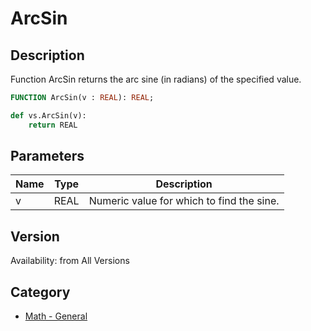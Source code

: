 # ArcSin

## Description
Function ArcSin returns the arc sine (in radians) of the specified value.

```pascal
FUNCTION ArcSin(v : REAL): REAL;
```

```python
def vs.ArcSin(v):
    return REAL
```

## Parameters
|Name|Type|Description|
|---|---|---|
|v|REAL|Numeric value for which to find the sine.|

## Version
Availability: from All Versions

## Category
* [Math - General](../Categories/Math%20-%20General.md)
